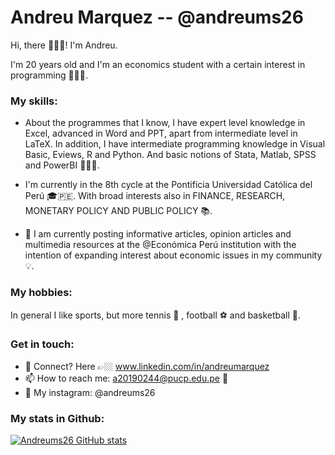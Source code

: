 # Andreu Marquez -- @andreums26


Hi, there 🙋🏻‍♂️! I'm Andreu.

I'm 20 years old and I'm an economics student with a certain interest in programming 👨🏻‍💻.


### My skills:

- About the programmes that I know, I have expert level knowledge in Excel, advanced in Word and PPT, apart from intermediate level in LaTeX. In addition, I have intermediate programming knowledge in Visual Basic, Eviews, R and Python. And basic notions of Stata, Matlab, SPSS and PowerBI 🧑🏻‍🏫.

- I'm currently in the 8th cycle at the Pontificia Universidad Católica del Perú 🎓🇵🇪. With broad interests also in FINANCE, RESEARCH, MONETARY POLICY AND PUBLIC POLICY 📚.

- 📝 I am currently posting informative articles, opinion articles and multimedia resources at the @Económica Perú institution with the intention of expanding interest about economic issues in my community 💡.


### My hobbies:

In general I like sports, but more tennis 🎾 , football ⚽️ and basketball  🏀.


### Get in touch:

- 💬 Connect? Here 👉🏼 www.linkedin.com/in/andreumarquez
- 📫 How to reach me: a20190244@pucp.edu.pe 📩
- 📲 My instagram: @andreums26



### My stats in Github:

[![Andreums26 GitHub stats](https://github-readme-stats.vercel.app/api?username=Andreums26)](https://github.com/Andreums26/github-readme-stats)
